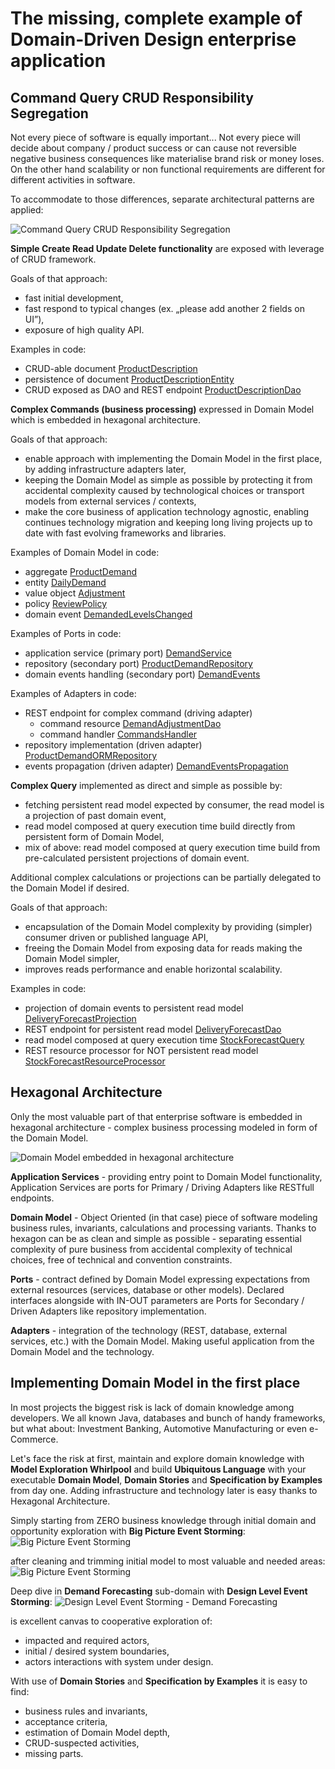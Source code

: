 # The missing, complete example of Domain-Driven Design enterprise application

## Command Query CRUD Responsibility Segregation
Not every piece of software is equally important...
Not every piece will decide about company / product success or can cause not reversible
negative business consequences like materialise brand risk or money loses.
On the other hand scalability or non functional requirements are different for different activities in software.

To accommodate to those differences, separate architectural patterns are applied:

![Command Query CRUD Responsibility Segregation](command-query-crud.png)

**Simple Create Read Update Delete functionality** are exposed with leverage of CRUD framework.

Goals of that approach:
- fast initial development,
- fast respond to typical changes (ex. „please add another 2 fields on UI”),
- exposure of high quality API.

Examples in code:
- CRUD-able document [ProductDescription](product-management-adapters/src/main/java/pl/com/bottega/factory/product/management/ProductDescription.java)
- persistence of document [ProductDescriptionEntity](product-management-adapters/src/main/java/pl/com/bottega/factory/product/management/ProductDescriptionEntity.java)
- CRUD exposed as DAO and REST endpoint [ProductDescriptionDao](product-management-adapters/src/main/java/pl/com/bottega/factory/product/management/ProductDescriptionDao.java)

**Complex Commands (business processing)** expressed in Domain Model which is embedded in hexagonal architecture.

Goals of that approach:
- enable approach with implementing the Domain Model in the first place, by adding infrastructure adapters later,
- keeping the Domain Model as simple as possible by protecting it from accidental complexity
caused by technological choices or transport models from external services / contexts,
- make the core business of application technology agnostic, enabling continues technology
migration and keeping long living projects up to date with fast evolving frameworks and libraries.

Examples of Domain Model in code:
- aggregate [ProductDemand](demand-forecasting-model/src/main/java/pl/com/bottega/factory/demand/forecasting/ProductDemand.java)
- entity [DailyDemand](demand-forecasting-model/src/main/java/pl/com/bottega/factory/demand/forecasting/DailyDemand.java)
- value object [Adjustment](demand-forecasting-model/src/main/java/pl/com/bottega/factory/demand/forecasting/Adjustment.java)
- policy [ReviewPolicy](demand-forecasting-model/src/main/java/pl/com/bottega/factory/demand/forecasting/ReviewPolicy.java)
- domain event [DemandedLevelsChanged](shared-kernel-model/src/main/java/pl/com/bottega/factory/demand/forecasting/DemandedLevelsChanged.java)

Examples of Ports in code:
- application service (primary port) [DemandService](demand-forecasting-model/src/main/java/pl/com/bottega/factory/demand/forecasting/DemandService.java)
- repository (secondary port) [ProductDemandRepository](demand-forecasting-model/src/main/java/pl/com/bottega/factory/demand/forecasting/ProductDemandRepository.java)
- domain events handling (secondary port) [DemandEvents](demand-forecasting-model/src/main/java/pl/com/bottega/factory/demand/forecasting/DemandEvents.java)

Examples of Adapters in code:
- REST endpoint for complex command (driving adapter)
  - command resource [DemandAdjustmentDao](demand-forecasting-adapters/src/main/java/pl/com/bottega/factory/demand/forecasting/command/DemandAdjustmentDao.java)
  - command handler [CommandsHandler](demand-forecasting-adapters/src/main/java/pl/com/bottega/factory/demand/forecasting/command/CommandsHandler.java)
- repository implementation (driven adapter) [ProductDemandORMRepository](demand-forecasting-adapters/src/main/java/pl/com/bottega/factory/demand/forecasting/ProductDemandORMRepository.java)
- events propagation (driven adapter) [DemandEventsPropagation](app-monolith/src/main/java/pl/com/bottega/factory/demand/forecasting/DemandEventsPropagation.java)

**Complex Query** implemented as direct and simple as possible by:
- fetching persistent read model expected by consumer, the read model is a projection of past domain event,
- read model composed at query execution time build directly from persistent form of Domain Model,
- mix of above: read model composed at query execution time build from pre-calculated persistent projections of domain event.

Additional complex calculations or projections can be partially delegated to the Domain Model if desired.

Goals of that approach:
- encapsulation of the Domain Model complexity by providing (simpler) consumer driven or published language API,
- freeing the Domain Model from exposing data for reads making the Domain Model simpler,
- improves reads performance and enable horizontal scalability.

Examples in code:
- projection of domain events to persistent read model [DeliveryForecastProjection](demand-forecasting-adapters/src/main/java/pl/com/bottega/factory/delivery/planning/projection/DeliveryForecastProjection.java)
- REST endpoint for persistent read model [DeliveryForecastDao](demand-forecasting-adapters/src/main/java/pl/com/bottega/factory/delivery/planning/projection/DeliveryForecastDao.java)
- read model composed at query execution time [StockForecastQuery](app-monolith/src/main/java/pl/com/bottega/factory/stock/forecast/StockForecastQuery.java)
- REST resource processor for NOT persistent read model [StockForecastResourceProcessor](app-monolith/src/main/java/pl/com/bottega/factory/stock/forecast/ressource/StockForecastResourceProcessor.java)

## Hexagonal Architecture
Only the most valuable part of that enterprise software is embedded in hexagonal architecture -
complex business processing modeled in form of the Domain Model.

![Domain Model embedded in hexagonal architecture](hexagon.png)

**Application Services** - providing entry point to Domain Model functionality,
Application Services are ports for Primary / Driving Adapters like RESTfull endpoints.

**Domain Model** - Object Oriented (in that case) piece of software modeling business rules, invariants,
calculations and processing variants.
Thanks to hexagon can be as clean and simple as possible - separating essential complexity of pure business
from accidental complexity of technical choices, free of technical and convention constraints.

**Ports** - contract defined by Domain Model expressing expectations from external resources (services, database or other models).
Declared interfaces alongside with IN-OUT parameters are Ports for Secondary / Driven Adapters like repository implementation.

**Adapters** - integration of the technology (REST, database, external services, etc.) with the Domain Model.
Making useful application from the Domain Model and the technology.


## Implementing Domain Model in the first place
In most projects the biggest risk is lack of domain knowledge among developers. We all known Java,
databases and bunch of handy frameworks, but what about: Investment Banking, Automotive Manufacturing or even e-Commerce.

Let's face the risk at first, maintain and explore domain knowledge
with **Model Exploration Whirlpool** and build **Ubiquitous Language** with your executable **Domain Model**,
**Domain Stories** and **Specification by Examples** from day one.
Adding infrastructure and technology later is easy thanks to Hexagonal Architecture.

Simply starting from ZERO business knowledge through initial domain and opportunity exploration with **Big Picture Event Storming**:
![Big Picture Event Storming](es-big-picture-original.jpg)

after cleaning and trimming initial model to most valuable and needed areas: 
![Big Picture Event Storming](es-big-picture-cleaned.jpg)

Deep dive in **Demand Forecasting** sub-domain with **Design Level Event Storming**:
![Design Level Event Storming - Demand Forecasting](es-design-demand-forecasting.jpg)

is excellent canvas to cooperative exploration of:
- impacted and required actors,
- initial / desired system boundaries,
- actors interactions with system under design.

With use of **Domain Stories** and **Specification by Examples** it is easy to find:
- business rules and invariants,
- acceptance criteria,
- estimation of Domain Model depth,
- CRUD-suspected activities,
- missing parts.
